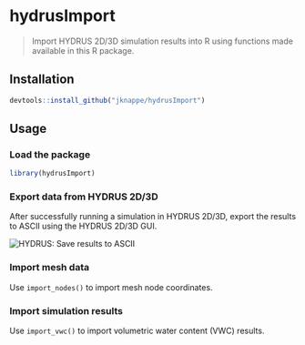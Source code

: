 # hydrusImport

> Import HYDRUS 2D/3D simulation results into R using functions made available in this R package.

## Installation

```r
devtools::install_github("jknappe/hydrusImport")
```

## Usage

### Load the package

```r
library(hydrusImport)
```

### Export data from HYDRUS 2D/3D

After successfully running a simulation in HYDRUS 2D/3D, export the results to ASCII using the HYDRUS 2D/3D GUI.

<img src = "http://www.janknappe.com/assets/img/github/hydrusImport-savingToAscii.gif" alt = "HYDRUS: Save results to ASCII"/>

### Import mesh data

Use `import_nodes()` to import mesh node coordinates.

### Import simulation results

Use `import_vwc()` to import volumetric water content (VWC) results.
